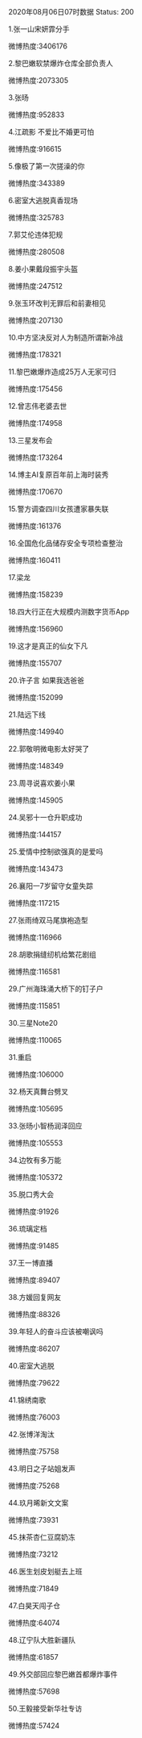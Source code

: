 2020年08月06日07时数据
Status: 200

1.张一山宋妍霏分手

微博热度:3406176

2.黎巴嫩软禁爆炸仓库全部负责人

微博热度:2073305

3.张旸

微博热度:952833

4.江疏影 不爱比不婚更可怕

微博热度:916615

5.像极了第一次搓澡的你

微博热度:343389

6.密室大逃脱真香现场

微博热度:325783

7.郭艾伦违体犯规

微博热度:280508

8.姜小果戴段振宇头盔

微博热度:247512

9.张玉环改判无罪后和前妻相见

微博热度:207130

10.中方坚决反对人为制造所谓新冷战

微博热度:178321

11.黎巴嫩爆炸造成25万人无家可归

微博热度:175456

12.曾志伟老婆去世

微博热度:174958

13.三星发布会

微博热度:173264

14.博主AI复原百年前上海时装秀

微博热度:170670

15.警方调查四川女孩遭家暴失联

微博热度:161376

16.全国危化品储存安全专项检查整治

微博热度:160411

17.梁龙

微博热度:158239

18.四大行正在大规模内测数字货币App

微博热度:156960

19.这才是真正的仙女下凡

微博热度:155707

20.许子言 如果我选爸爸

微博热度:152099

21.陆远下线

微博热度:149940

22.郭敬明微电影太好哭了

微博热度:148349

23.周寻说喜欢姜小果

微博热度:145905

24.吴邪十一仓升职成功

微博热度:144157

25.爱情中控制欲强真的是爱吗

微博热度:143473

26.襄阳一7岁留守女童失踪

微博热度:117215

27.张雨绮双马尾旗袍造型

微博热度:116966

28.胡歌捐缝纫机给繁花剧组

微博热度:116581

29.广州海珠涌大桥下的钉子户

微博热度:115851

30.三星Note20

微博热度:110065

31.重启

微博热度:106000

32.杨天真舞台劈叉

微博热度:105695

33.张旸小智杨润泽回应

微博热度:105553

34.边牧有多万能

微博热度:105372

35.脱口秀大会

微博热度:91926

36.琉璃定档

微博热度:91485

37.王一博直播

微博热度:89407

38.方媛回复网友

微博热度:88326

39.年轻人的奋斗应该被嘲讽吗

微博热度:86207

40.密室大逃脱

微博热度:79622

41.锦绣南歌

微博热度:76003

42.张博洋淘汰

微博热度:75758

43.明日之子站姐发声

微博热度:75268

44.玖月晞新文文案

微博热度:73931

45.抹茶杏仁豆腐奶冻

微博热度:73212

46.医生划皮划艇去上班

微博热度:71849

47.白昊天闯子仓

微博热度:64074

48.辽宁队大胜新疆队

微博热度:61857

49.外交部回应黎巴嫩首都爆炸事件

微博热度:57698

50.王毅接受新华社专访

微博热度:57424

